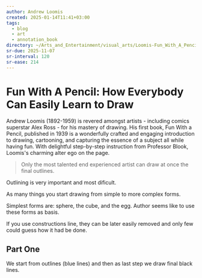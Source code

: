 ```yaml
---
author: Andrew Loomis
created: 2025-01-14T11:41+03:00
tags:
  - blog
  - art
  - annotation_book
directory: ~/Arts_and_Entertainment/visual_arts/Loomis-Fun_With_A_Pencil
sr-due: 2025-11-07
sr-interval: 120
sr-ease: 214
---
```


# Fun With A Pencil: How Everybody Can Easily Learn to Draw

Andrew Loomis (1892-1959) is revered amongst artists - including comics superstar Alex Ross - for his mastery of drawing. His first book, Fun With a Pencil, published in 1939 is a wonderfully crafted and engaging introduction to drawing, cartooning, and capturing the essence of a subject all while having fun. With delightful step-by-step instruction from Professor Blook, Loomis's charming alter ego on the page.

> Only the most talented end experienced artist can draw at once the final outlines.

Outlining is very important and most dificult.

As many things you start drawing from simple to more complex forms.

Simplest forms are: sphere, the cube, and the egg. Author seems like to use these forms as basis.

If you use constructions line, they can be later easily removed and only few could guess how it had be done.

## Part One

We start from outlines (blue lines) and then as last step we draw final black lines.
